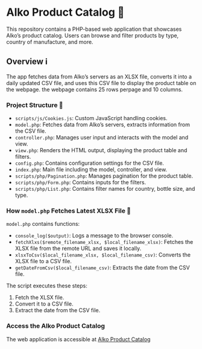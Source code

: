 # Alko Product Catalog 🍷

This repository contains a PHP-based web application that showcases Alko’s product catalog. Users can browse and filter products by type, country of manufacture, and more.

## Overview ℹ️

The app fetches data from Alko’s servers as an XLSX file, converts it into a daily updated CSV file, and uses this CSV file to display the product table on the webpage.
the webpage contains 25 rows perpage and 10 columns.

### Project Structure 📂

- `scripts/js/Cookies.js`: Custom JavaScript handling cookies.
- `model.php`: Fetches data from Alko’s servers, extracts information from the CSV file.
- `controller.php`: Manages user input and interacts with the model and view.
- `view.php`: Renders the HTML output, displaying the product table and filters.
- `config.php`: Contains configuration settings for the CSV file.
- `index.php`: Main file including the model, controller, and view.
- `scripts/php/Pagination.php`: Manages pagination for the product table.
- `scripts/php/Form.php`: Contains inputs for the filters.
- `scripts/php/List.php`: Contains filter names for country, bottle size, and type.

### How `model.php` Fetches Latest XLSX File 📝

`model.php` contains functions:
- `console_log($output)`: Logs a message to the browser console.
- `fetchXlxs($remote_filename_xlsx, $local_filename_xlsx)`: Fetches the XLSX file from the remote URL and saves it locally.
- `xlsxToCsv($local_filename_xlsx, $local_filename_csv)`: Converts the XLSX file to a CSV file.
- `getDateFromCsv($local_filename_csv)`: Extracts the date from the CSV file.

The script executes these steps:
1. Fetch the XLSX file.
2. Convert it to a CSV file.
3. Extract the date from the CSV file.

### Access the Alko Product Catalog

The web application is accessible at [Alko Product Catalog](https://niisku.lab.fi/~x108669/alko/)
